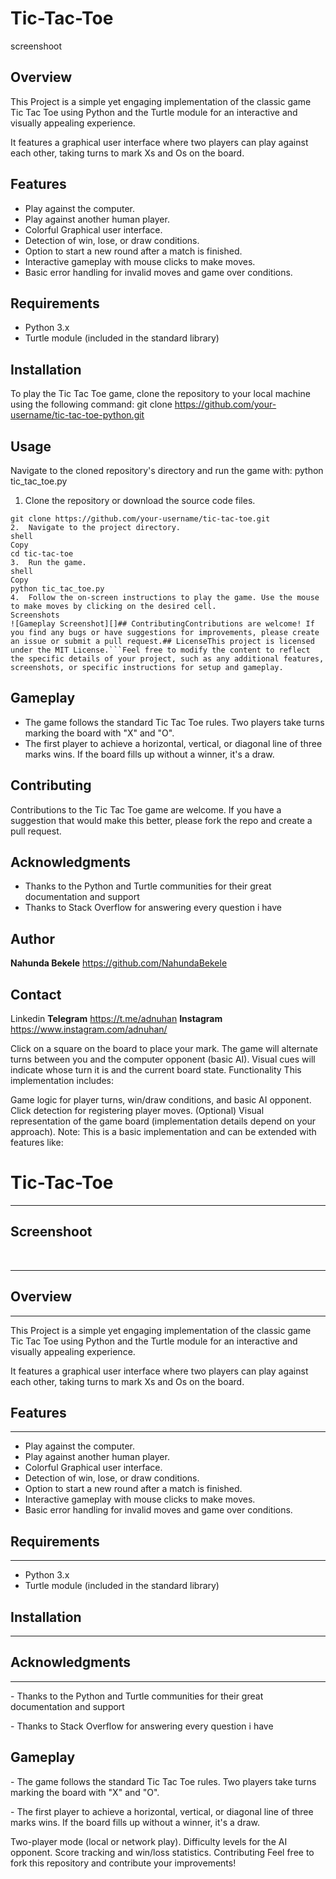# Tic-Tac-Toe

screenshoot

## Overview

This Project is a simple yet engaging implementation of the classic game Tic Tac Toe using Python and the Turtle module for an interactive and visually appealing experience.

It features a graphical user interface where two players can play against each other, taking turns to mark Xs and Os on the board.

## Features

- Play against the computer.
- Play against another human player.
- Colorful Graphical user interface.
- Detection of win, lose, or draw conditions.
- Option to start a new round after a match is finished.
- Interactive gameplay with mouse clicks to make moves.
- Basic error handling for invalid moves and game over conditions.

## Requirements

- Python 3.x
- Turtle module (included in the standard library)

## Installation
To play the Tic Tac Toe game, clone the repository to your local machine using the following command:
git clone https://github.com/your-username/tic-tac-toe-python.git

## Usage
Navigate to the cloned repository's directory and run the game with:
python tic_tac_toe.py

1. Clone the repository or download the source code files.

```shell
git clone https://github.com/your-username/tic-tac-toe.git
2.	Navigate to the project directory.
shell
Copy
cd tic-tac-toe
3.	Run the game.
shell
Copy
python tic_tac_toe.py
4.	Follow the on-screen instructions to play the game. Use the mouse to make moves by clicking on the desired cell.
Screenshots
![Gameplay Screenshot][]## ContributingContributions are welcome! If you find any bugs or have suggestions for improvements, please create an issue or submit a pull request.## LicenseThis project is licensed under the MIT License.```Feel free to modify the content to reflect the specific details of your project, such as any additional features, screenshots, or specific instructions for setup and gameplay.

```
## Gameplay
- The game follows the standard Tic Tac Toe rules. Two players take turns marking the board with "X" and "O".
- The first player to achieve a horizontal, vertical, or diagonal line of three marks wins. If the board fills up without a winner, it's a draw.

## Contributing
Contributions to the Tic Tac Toe game are welcome. If you have a suggestion that would make this better, please fork the repo and create a pull request.

## Acknowledgments
- Thanks to the Python and Turtle communities for their great documentation and support
- Thanks to Stack Overflow for answering every question i have

## Author
 **Nahunda Bekele** https://github.com/NahundaBekele

## Contact
<a herf="www.linkedin.com/in/adnuhan">Linkedin</a>
**Telegram** https://t.me/adnuhan
**Instagram** https://www.instagram.com/adnuhan/



Click on a square on the board to place your mark.
The game will alternate turns between you and the computer opponent (basic AI).
Visual cues will indicate whose turn it is and the current board state.
Functionality
This implementation includes:

Game logic for player turns, win/draw conditions, and basic AI opponent.
Click detection for registering player moves.
(Optional) Visual representation of the game board (implementation details depend on your approach).
Note: This is a basic implementation and can be extended with features like:

<html>
  <h1>Tic-Tac-Toe</h1>
  <hr />
  <h2>Screenshoot</h2>
  <div>
    <img src="./Screenshot 2024-07-05 151222.png" alt="" />
    <img src="./Screenshot 2024-07-05 151239.png" alt="" />
    <img src="./Screenshot 2024-07-05 151234.png" alt="" />
  </div>
  <hr />
  <h2>Overview</h2>
  <hr />
  <p>
    This Project is a simple yet engaging implementation of the classic game Tic
    Tac Toe using Python and the Turtle module for an interactive and visually
    appealing experience.
  </p>
  <p>
    It features a graphical user interface where two players can play against
    each other, taking turns to mark Xs and Os on the board.
  </p>

  <h2>Features</h2>
  <hr />
  <ul>
    <li>Play against the computer.</li>
    <li>Play against another human player.</li>
    <li>Colorful Graphical user interface.</li>
    <li>Detection of win, lose, or draw conditions.</li>
    <li>Option to start a new round after a match is finished.</li>
    <li>Interactive gameplay with mouse clicks to make moves.</li>
    <li>Basic error handling for invalid moves and game over conditions.</li>
  </ul>
  <h2>Requirements</h2>
  <hr />
  <ul>
    <li>Python 3.x</li>
    <li>Turtle module (included in the standard library)</li>
  </ul>
  <h2>Installation</h2>
  <hr />
  <h2>Acknowledgments</h2>
  <hr>
<p>- Thanks to the Python and Turtle communities for their great documentation and support</p>
<p>- Thanks to Stack Overflow for answering every question i have</p>
<h2>Gameplay</h2>
<p>- The game follows the standard Tic Tac Toe rules. Two players take turns marking the board with "X" and "O".</p>
<p>- The first player to achieve a horizontal, vertical, or diagonal line of three marks wins. If the board fills up without a winner, it's a draw.</p>

</html>

Two-player mode (local or network play).
Difficulty levels for the AI opponent.
Score tracking and win/loss statistics.
Contributing
Feel free to fork this repository and contribute your improvements!
